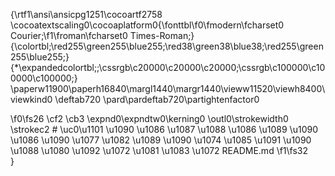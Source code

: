 {\rtf1\ansi\ansicpg1251\cocoartf2758
\cocoatextscaling0\cocoaplatform0{\fonttbl\f0\fmodern\fcharset0 Courier;\f1\froman\fcharset0 Times-Roman;}
{\colortbl;\red255\green255\blue255;\red38\green38\blue38;\red255\green255\blue255;}
{\*\expandedcolortbl;;\cssrgb\c20000\c20000\c20000;\cssrgb\c100000\c100000\c100000;}
\paperw11900\paperh16840\margl1440\margr1440\vieww11520\viewh8400\viewkind0
\deftab720
\pard\pardeftab720\partightenfactor0

\f0\fs26 \cf2 \cb3 \expnd0\expndtw0\kerning0
\outl0\strokewidth0 \strokec2 # \uc0\u1101 \u1090 \u1086  \u1087 \u1088 \u1086 \u1089 \u1090 \u1086  \u1090 \u1077 \u1082 \u1089 \u1090  \u1074 \u1085 \u1091 \u1090 \u1088 \u1080  \u1092 \u1072 \u1081 \u1083 \u1072  README.md
\f1\fs32 \
}